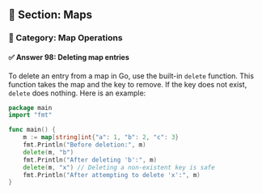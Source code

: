 ## 📘 Section: Maps  
### 🔹 Category: Map Operations  
#### ✅ Answer 98: Deleting map entries

To delete an entry from a map in Go, use the built-in `delete` function. This function takes the map and the key to remove. If the key does not exist, `delete` does nothing. Here is an example:

```go
package main
import "fmt"

func main() {
    m := map[string]int{"a": 1, "b": 2, "c": 3}
    fmt.Println("Before deletion:", m)
    delete(m, "b")
    fmt.Println("After deleting 'b':", m)
    delete(m, "x") // Deleting a non-existent key is safe
    fmt.Println("After attempting to delete 'x':", m)
}
```
